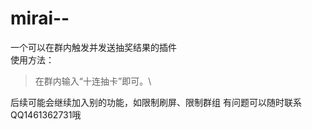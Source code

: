 # mirai--
一个可以在群内触发并发送抽奖结果的插件\
使用方法：
>在群内输入“十连抽卡”即可。\

后续可能会继续加入别的功能，如限制刷屏、限制群组
有问题可以随时联系QQ1461362731哦
